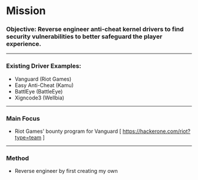 # Mission
### Objective: Reverse engineer anti-cheat kernel drivers to find security vulnerabilities to better safeguard the player experience. 
---
### Existing Driver Examples:
- Vanguard (Riot Games)
- Easy Anti-Cheat (Kamu)
- BattlEye (BattleEye)
- Xigncode3 (Wellbia)
---
### Main Focus
- Riot Games' bounty program for Vanguard [ https://hackerone.com/riot?type=team ]
---
### Method
- Reverse engineer by first creating my own 
